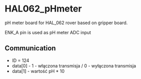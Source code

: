 # HAL062_pHmeter
pH meter board for HAL_062 rover based on gripper board.


ENK_A pin is used as pH meter ADC input
## Communication
* ID = 124
* data[0] - 1 - włączona transmisja / 0 - wyłączona transmisja
* data[1] - wartość pH * 10

